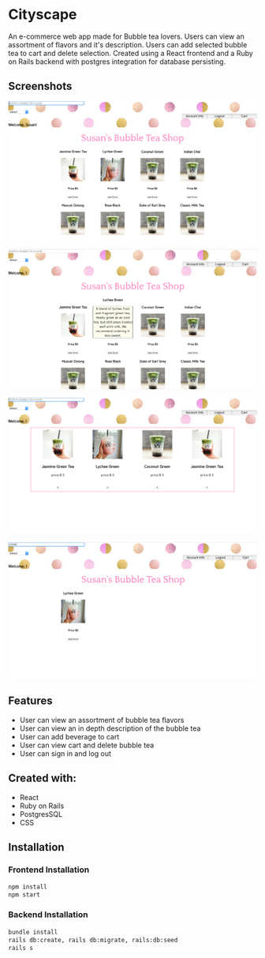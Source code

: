 # Cityscape
An e-commerce web app made for Bubble tea lovers. Users can view an assortment of flavors and it's description. Users can add selected bubble tea to cart and delete selection. Created using a React frontend and a Ruby on Rails backend with postgres integration for database persisting. 

## Screenshots

![Landing](https://raw.githubusercontent.com/sunnytano/Bubbletea-Ecommerce-Frontend/master/public/bubbleImage1.png)

![Landing](https://raw.githubusercontent.com/sunnytano/Bubbletea-Ecommerce-Frontend/master/public/bubbleImage2.png)

![Landing](https://raw.githubusercontent.com/sunnytano/Bubbletea-Ecommerce-Frontend/master/public/bubbleImage3.png)

![Landing](https://raw.githubusercontent.com/sunnytano/Bubbletea-Ecommerce-Frontend/master/public/bubbleImage4.png)

## Features

* User can view an assortment of bubble tea flavors
* User can view an in depth description of the bubble tea
* User can add beverage to cart
* User can view cart and delete bubble tea
* User can sign in and log out

## Created with: 

* React
* Ruby on Rails 
* PostgresSQL
* CSS

## Installation

### Frontend Installation
```
npm install
npm start
```
### Backend Installation
```
bundle install
rails db:create, rails db:migrate, rails:db:seed
rails s
```
